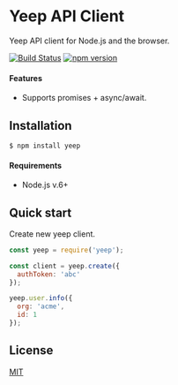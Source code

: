 # Yeep API Client

Yeep API client for Node.js and the browser.

[![Build Status](https://travis-ci.org/yeepio/yeep-sdk.svg?branch=master)](https://travis-ci.org/yeepio/yeep-sdk) [![npm version](https://badge.fury.io/js/yeep.svg)](https://badge.fury.io/js/yeep)

#### Features

* Supports promises + async/await.

## Installation

```
$ npm install yeep
```

#### Requirements

* Node.js v.6+

## Quick start

Create new yeep client.

```javascript
const yeep = require('yeep');

const client = yeep.create({
  authToken: 'abc'
});

yeep.user.info({
  org: 'acme',
  id: 1
});
```

## License

[MIT](LICENSE)
